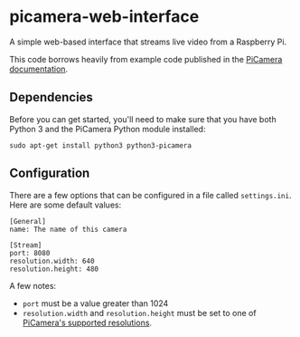 # picamera-web-interface
A simple web-based interface that streams live video from a Raspberry Pi.

This code borrows heavily from example code published in the [PiCamera documentation](https://picamera.readthedocs.io/en/latest/recipes2.html#web-streaming).

## Dependencies
Before you can get started, you'll need to make sure that you have both Python 3 and the PiCamera Python module installed:
```
sudo apt-get install python3 python3-picamera
```

## Configuration
There are a few options that can be configured in a file called `settings.ini`. Here are some default values:
```
[General]
name: The name of this camera

[Stream]
port: 8080
resolution.width: 640
resolution.height: 480
```

A few notes:
* `port` must be a value greater than 1024
* `resolution.width` and `resolution.height` must be set to one of [PiCamera's supported resolutions](https://picamera.readthedocs.io/en/release-1.3/fov.html#camera-modes).
